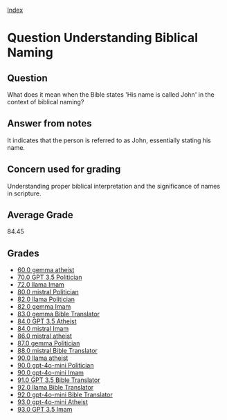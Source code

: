 
[Index](../../index.md)
# Question Understanding Biblical Naming
## Question
What does it mean when the Bible states 'His name is called John' in the context of biblical naming?

## Answer from notes
It indicates that the person is referred to as John, essentially stating his name.

## Concern used for grading
Understanding proper biblical interpretation and the significance of names in scripture.

## Average Grade
84.45

## Grades
 * [60.0 gemma atheist](../answers/gemma_atheist/Understanding_Biblical_Naming.md)
 * [70.0 GPT 3.5 Politician](../answers/GPT_3.5_Politician/Understanding_Biblical_Naming.md)
 * [72.0 llama Imam](../answers/llama_Imam/Understanding_Biblical_Naming.md)
 * [80.0 mistral Politician](../answers/mistral_Politician/Understanding_Biblical_Naming.md)
 * [82.0 llama Politician](../answers/llama_Politician/Understanding_Biblical_Naming.md)
 * [82.0 gemma Imam](../answers/gemma_Imam/Understanding_Biblical_Naming.md)
 * [83.0 gemma Bible Translator](../answers/gemma_Bible_Translator/Understanding_Biblical_Naming.md)
 * [84.0 GPT 3.5 Atheist](../answers/GPT_3.5_Atheist/Understanding_Biblical_Naming.md)
 * [84.0 mistral Imam](../answers/mistral_Imam/Understanding_Biblical_Naming.md)
 * [86.0 mistral atheist](../answers/mistral_atheist/Understanding_Biblical_Naming.md)
 * [87.0 gemma Politician](../answers/gemma_Politician/Understanding_Biblical_Naming.md)
 * [88.0 mistral Bible Translator](../answers/mistral_Bible_Translator/Understanding_Biblical_Naming.md)
 * [90.0 llama atheist](../answers/llama_atheist/Understanding_Biblical_Naming.md)
 * [90.0 gpt-4o-mini Politician](../answers/gpt-4o-mini_Politician/Understanding_Biblical_Naming.md)
 * [90.0 gpt-4o-mini Imam](../answers/gpt-4o-mini_Imam/Understanding_Biblical_Naming.md)
 * [91.0 GPT 3.5 Bible Translator](../answers/GPT_3.5_Bible_Translator/Understanding_Biblical_Naming.md)
 * [92.0 llama Bible Translator](../answers/llama_Bible_Translator/Understanding_Biblical_Naming.md)
 * [92.0 gpt-4o-mini Bible Translator](../answers/gpt-4o-mini_Bible_Translator/Understanding_Biblical_Naming.md)
 * [93.0 gpt-4o-mini Atheist](../answers/gpt-4o-mini_Atheist/Understanding_Biblical_Naming.md)
 * [93.0 GPT 3.5 Imam](../answers/GPT_3.5_Imam/Understanding_Biblical_Naming.md)
